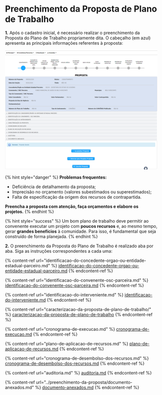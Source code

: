 # Preenchimento da Proposta de Plano de Trabalho

**1.** Após o cadastro inicial, é necessário realizar o preenchimento da Proposta do Plano de Trabalho propriamente dita. O cabeçalho (em azul) apresenta as principais informações referentes à proposta:

![](<../../../.gitbook/assets/image (85).png>)

{% hint style="danger" %}
**Problemas frequentes:**

* Deficiência de detalhamento da proposta;
* Imprecisão no orçamento (valores subestimados ou superestimados);
* Falta de especificação da origem dos recursos de contrapartida.

**Preencha a proposta com atenção,  faça orçamentos e elabore os projetos.**
{% endhint %}

{% hint style="success" %}
Um bom plano de trabalho deve permitir ao convenente executar um projeto com **poucos recursos** e, ao mesmo tempo, gerar **grandes benefícios** à comunidade. Para isso, é fundamental que seja construído de forma planejada.
{% endhint %}

**2.** O preenchimento da Proposta do Plano de Trabalho é realizado aba por aba. Siga as instruções correspondentes a cada uma:

{% content-ref url="identificacao-do-concedente-orgao-ou-entidade-estadual-parceiro.md" %}
[identificacao-do-concedente-orgao-ou-entidade-estadual-parceiro.md](identificacao-do-concedente-orgao-ou-entidade-estadual-parceiro.md)
{% endcontent-ref %}

{% content-ref url="identificacao-do-convenente-osc-parceira.md" %}
[identificacao-do-convenente-osc-parceira.md](identificacao-do-convenente-osc-parceira.md)
{% endcontent-ref %}

{% content-ref url="identificacao-do-interveniente.md" %}
[identificacao-do-interveniente.md](identificacao-do-interveniente.md)
{% endcontent-ref %}

{% content-ref url="caracterizacao-da-proposta-de-plano-de-trabalho/" %}
[caracterizacao-da-proposta-de-plano-de-trabalho](caracterizacao-da-proposta-de-plano-de-trabalho/)
{% endcontent-ref %}

{% content-ref url="cronograma-de-execucao.md" %}
[cronograma-de-execucao.md](cronograma-de-execucao.md)
{% endcontent-ref %}

{% content-ref url="plano-de-aplicacao-de-recursos.md" %}
[plano-de-aplicacao-de-recursos.md](plano-de-aplicacao-de-recursos.md)
{% endcontent-ref %}

{% content-ref url="cronograma-de-desembolso-dos-recursos.md" %}
[cronograma-de-desembolso-dos-recursos.md](cronograma-de-desembolso-dos-recursos.md)
{% endcontent-ref %}

{% content-ref url="auditoria.md" %}
[auditoria.md](auditoria.md)
{% endcontent-ref %}

{% content-ref url="../preenchimento-da-proposta/documento-anexados.md" %}
[documento-anexados.md](../preenchimento-da-proposta/documento-anexados.md)
{% endcontent-ref %}
